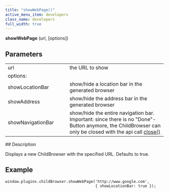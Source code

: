```yaml
---
title: "showWebPage()"
active_menu_item: developers
class_name: developers
full_width: true
---
```



**showWebPage** (url, [options])

## Parameters

<table>
<tr>
<td width="172">
url

</td>
<td width="29">

</td>
<td width="679">
the URL to show

</td>
</tr>
<tr>
<td width="172">
options:

</td>
<td width="29">

</td>
<td width="679">

</td>
</tr>
<tr>
<td width="172">
showLocationBar

</td>
<td width="29">

</td>
<td width="679">
show/hide a location bar in the generated browser

</td>
</tr>
<tr>
<td width="172">
showAddress

</td>
<td width="29">

</td>
<td width="679">
show/hide the address bar in the generated browser

</td>
</tr>
<tr>
<td width="172">
showNavigationBar

</td>
<td width="29">

</td>
<td width="679">
  show/hide the entire navigation bar. Important: since there is no "Done"-Button anymore, the ChildBrowser can only be closed with the api call <a href="/developers/documentation/ac-mobile-build-phonegap/ac-mobile-build/ac-build-plugins/child-browser/methods/close3">close()</a>

</td>
</tr>
</table>
## Description

Displays a new ChildBrowser with the specified URL. Defaults to true.

## Example

    window.plugins.childBrowser.showWebPage('http://www.google.com',
                                            { showLocationBar: true });
   

